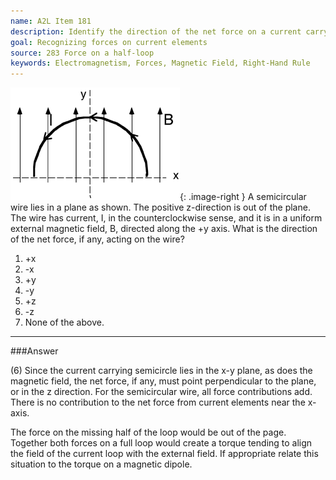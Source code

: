 ```yaml
---
name: A2L Item 181
description: Identify the direction of the net force on a current carrying semicircular wire in a uniform B-field.
goal: Recognizing forces on current elements
source: 283 Force on a half-loop
keywords: Electromagnetism, Forces, Magnetic Field, Right-Hand Rule
---
```


![Item181_fig1.gif](../images/Item181_fig1.gif){: .image-right } A
semicircular wire lies in a plane as shown.  The positive z-direction is
out of the plane. The wire has current, I, in the counterclockwise
sense, and it is in a uniform external magnetic field, B, directed along
the +y axis.  What is the direction of the net force, if any, acting on
the wire?

1. +x
2. -x
3. +y
4. -y
5. +z
6. -z
7. None of the above.



<hr/>

###Answer 

(6) Since the current carrying semicircle lies in the x-y plane,
as does the magnetic field, the net force, if any, must point
perpendicular to the plane, or in the z direction. For the semicircular
wire, all force contributions add. There is no contribution to the net
force from current elements near the x-axis.

The force on the missing half of the loop would be out of the page.
Together both forces on a full loop would create a torque tending to
align the field of the current loop with the external field. If
appropriate relate this situation to the torque on a magnetic dipole.
